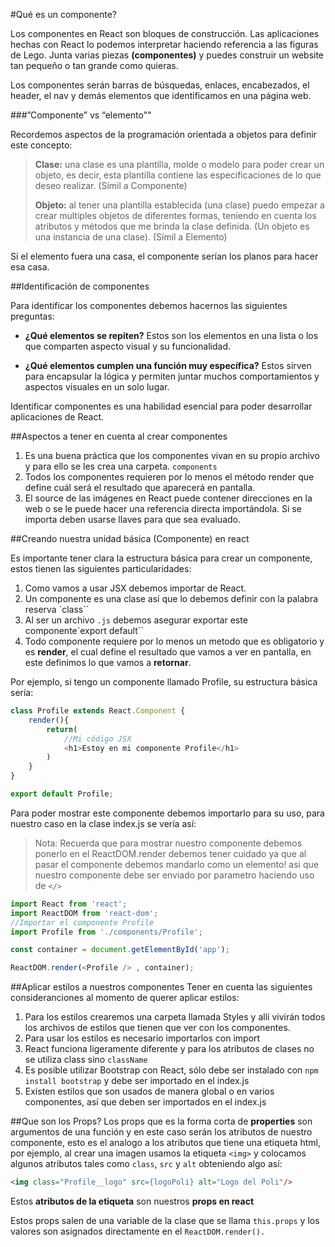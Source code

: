 #Qué es un componente?

Los componentes en React son bloques de construcción.
Las aplicaciones hechas con React lo podemos interpretar haciendo referencia a las figuras de Lego.
Junta varias piezas __(componentes)__ y puedes construir un website tan pequeño o tan grande como quieras.

Los componentes serán barras de búsquedas, enlaces, encabezados, el header, el nav y demás elementos que identificamos en una página web.

###”Componente” vs “elemento""

Recordemos aspectos de la programación orientada a objetos para definir este concepto:

>**Clase:** una clase es una plantilla, molde o modelo para poder crear un objeto, es decir, esta plantilla contiene las especificaciones de lo que deseo realizar. (Símil a Componente)
>
>**Objeto:** al tener una plantilla establecida (una clase) puedo empezar a crear multiples objetos de diferentes formas, teniendo en cuenta los atributos y métodos que me brinda la clase definida. (Un objeto es una instancia de una clase). (Símil a Elemento)

Si el elemento fuera una casa, el componente serían los planos para hacer esa casa.

##Identificación de componentes

Para identificar los componentes debemos hacernos las siguientes preguntas: 

- **¿Qué elementos se repiten?** Estos son los elementos en una lista o los que comparten aspecto visual y su funcionalidad.

- **¿Qué elementos cumplen una función muy específica?** Estos sirven para encapsular la lógica y permiten juntar muchos comportamientos y aspectos visuales en un solo lugar.

Identificar componentes es una habilidad esencial para poder desarrollar aplicaciones de React.

##Aspectos a tener en cuenta al crear componentes

1. Es una buena práctica que los componentes vivan en su propio archivo y para ello se les crea una carpeta. `components`
2. Todos los componentes requieren por lo menos el método render que define cuál será el resultado que aparecerá en pantalla.
3. El source de las imágenes en React puede contener direcciones en la web o se le puede hacer una referencia directa importándola. Si se importa deben usarse llaves para que sea evaluado.

##Creando nuestra unidad básica (Componente) en react

Es importante tener clara la estructura básica para crear un componente,
estos tienen las siguientes particularidades:
1. Como vamos a usar JSX debemos importar de React.
2. Un componente es una clase así que lo debemos definir con la palabra reserva `class``
3. Al ser un archivo `.js` debemos asegurar exportar este componente`export default``
4. Todo componente requiere por lo menos un metodo que es obligatorio y es **render**, el cual define el resultado que vamos a ver en pantalla, en este definimos lo que vamos a **retornar**.

Por ejemplo, si tengo un componente llamado Profile, su estructura básica sería:
```javascript
class Profile extends React.Component {
    render(){
        return(
            //Mi código JSX
            <h1>Estoy en mi componente Profile</h1>
        )
    }
}

export default Profile;
```
Para poder mostrar este componente debemos importarlo para su uso, para nuestro caso en la clase index.js se vería así:

>Nota: Recuerda que para mostrar nuestro componente debemos ponerlo en el ReactDOM.render debemos tener cuidado ya que al pasar el componente debemos mandarlo como un elemento! asi que nuestro componente debe ser enviado por parametro haciendo uso de `</>`
>

```javascript
import React from 'react';
import ReactDOM from 'react-dom';
//Importar el componente Profile
import Profile from './components/Profile';

const container = document.getElementById('app');

ReactDOM.render(<Profile /> , container);
```

##Aplicar estilos a nuestros componentes
Tener en cuenta las siguientes consideranciones al momento de querer aplicar estilos:
1. Para los estilos crearemos una carpeta llamada Styles y allí vivirán todos los archivos de estilos que tienen que ver con los componentes.
2. Para usar los estilos es necesario importarlos con import
3. React funciona ligeramente diferente y para los atributos de clases no se utiliza class sino `className`
4. Es posible utilizar Bootstrap con React, sólo debe ser instalado con `npm install bootstrap` y debe ser importado en el index.js
5. Existen estilos que son usados de manera global o en varios componentes, así que deben ser importados en el index.js

##Que son los Props?
Los props que es la forma corta de **properties** son argumentos de una función y en este caso serán los atributos de nuestro componente, esto es el analogo a los atributos que tiene una etiqueta html, por ejemplo, al crear una imagen usamos la etiqueta `<img>` y colocamos algunos atributos tales como `class`, `src` y `alt` obteniendo algo así:
```html
<img class="Profile__logo" src={logoPoli} alt="Logo del Poli"/> 
```
Estos **atributos de la etiqueta** son nuestros **props en react**

Estos props salen de una variable de la clase que se llama `this.props` y los valores son asignados directamente en el `ReactDOM.render().`

